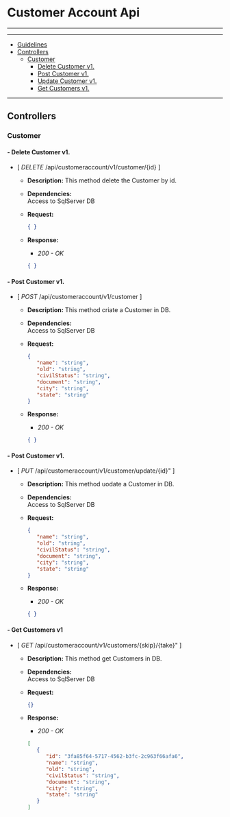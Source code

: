 # **Customer Account Api**   

----  
 
----

* [Guidelines](#**guidelines**)  
* [Controllers](#**controllers**)
    * [Customer](#customer)
        * [Delete Customer v1.](#--delete-customer-v1.)
        * [Post Customer v1.](#--post-customer-v1.)
        * [Update Customer v1.](#--update-customer-v1.)
        * [Get Customers v1.](#--Get-customers-v1.)
----

## **Controllers**

### Customer

#### - Delete Customer v1.

- [ *DELETE* /api/customeraccount/v1/customer/{id} ]


	- **Description:** This method delete the Customer by id.   
 


	- **Dependencies:**  
            Access to SqlServer DB  


	- **Request:**
		```json
		{ }
		```
	- **Response:**
		* *200 - OK*           
		```json 
		{ }
		```

#### - Post Customer v1.

- [ *POST* /api/customeraccount/v1/customer ]


	- **Description:** This method criate a Customer in DB.   
 


	- **Dependencies:**  
            Access to SqlServer DB  


	- **Request:**
		```json
		{
           "name": "string",
           "old": "string",
           "civilStatus": "string",
           "document": "string",
           "city": "string",
           "state": "string"
		}
		```
	- **Response:**
		* *200 - OK*           
		```json 
		{ }
		```

#### - Post Customer v1.

- [ *PUT* /api/customeraccount/v1/customer/update/{id}" ]


	- **Description:** This method uodate a Customer in DB.   
 


	- **Dependencies:**  
            Access to SqlServer DB  


	- **Request:**
		```json
		{
           "name": "string",
           "old": "string",
           "civilStatus": "string",
           "document": "string",
           "city": "string",
           "state": "string"
		}
		```
	- **Response:**
		* *200 - OK*           
		```json 
		{ }
		```

#### - Get Customers v1

- [ *GET* /api/customeraccount/v1/customers/{skip}/{take}" ]


	- **Description:** This method get Customers in DB.   
 


	- **Dependencies:**  
            Access to SqlServer DB  


	- **Request:**
		```json
		{}
		```
	- **Response:**
		* *200 - OK*           
		```json 
		[
		   {
              "id": "3fa85f64-5717-4562-b3fc-2c963f66afa6",
              "name": "string",
              "old": "string",
              "civilStatus": "string",
              "document": "string",
              "city": "string",
              "state": "string"
           }
		]
		```
